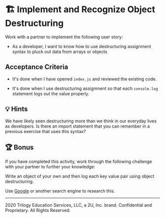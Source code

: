 # 🏗️ Implement and Recognize Object Destructuring

Work with a partner to implement the following user story:

* As a developer, I want to know how to use destructuring assignment syntax to pluck out data from arrays or objects

## Acceptance Criteria

* It's done when I have opened `index.js` and reviewed the existing code.

* It's done when I use destructuring assignment so that each `console.log` statement logs out the value properly.

## 💡 Hints

We have likely seen destructuring more than we think in our everyday lives as developers. Is there an import statement that you can remember in a previous exercise that uses this syntax?

## 🏆 Bonus

If you have completed this activity, work through the following challenge with your partner to further your knowledge:

Write an object of your own and then log each key value pair using object destructuring.

Use [Google](https://www.google.com) or another search engine to research this.

---
2020 Trilogy Education Services, LLC, a 2U, Inc. brand. Confidential and Proprietary. All Rights Reserved.